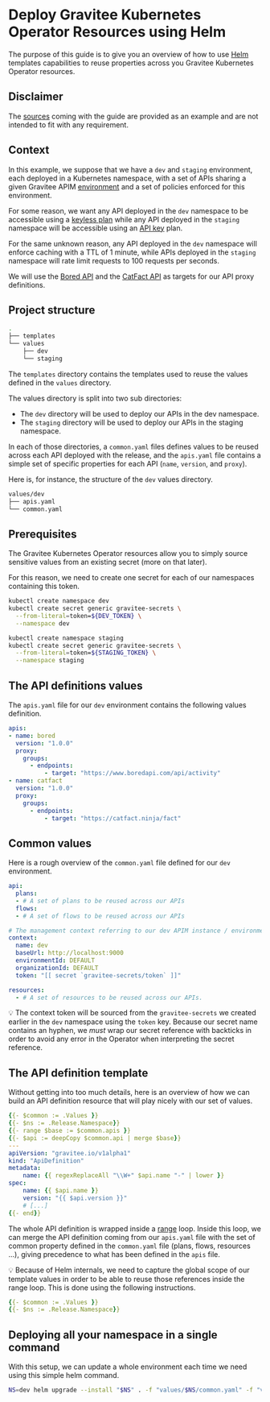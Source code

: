 # Deploy Gravitee Kubernetes Operator Resources using Helm

The purpose of this guide is to give you an overview of how to use [Helm](https://helm.sh/docs/) templates capabilities to reuse properties across you Gravitee Kubernetes Operator resources.

## Disclaimer

The [sources](./src) coming with the guide are provided as an example and are not intended to fit with any 
requirement. 

## Context

In this example, we suppose that we have a `dev` and `staging` environment, each deployed in a Kubernetes namespace, with a set of APIs sharing a given Gravitee APIM [environment](https://docs.gravitee.io/apim/3.x/apim_adminguide_organizations_and_environments.html) and a set of policies enforced for this environment.

For some reason, we want any API deployed in the `dev` namespace to be accessible using a [keyless plan](https://docs.gravitee.io/apim/3.x/apim_publisherguide_plan_security.html#keyless_plans) while any API deployed in the `staging` namespace will be accessible using an [API key](https://docs.gravitee.io/apim/3.x/apim_publisherguide_plan_security.html#api_key_plans) plan.

For the same unknown reason, any API deployed in the `dev` namespace will enforce caching with a TTL of 1 minute, while 
APIs deployed in the `staging` namespace will rate limit requests to 100 requests per seconds.

We will use the [Bored API](https://www.boredapi.com/) and the [CatFact API](https://catfact.ninja/) as targets for our API proxy definitions.

## Project structure

```bash
.
├── templates
└── values
    ├── dev
    └── staging
```

The `templates` directory contains the templates used to reuse the values defined in the `values` directory.

The values directory is split into two sub directories:
  - The `dev` directory will be used to deploy our APIs in the dev namespace.
  - The `staging` directory will be used to deploy our APIs in the staging namespace.

In each of those directories, a `common.yaml` files defines values to be reused across each API deployed with the release, and the `apis.yaml` file contains a simple set of specific properties for each API (`name`, `version`, and `proxy`).

Here is, for instance, the structure of the `dev` values directory.

```bash
values/dev
├── apis.yaml
└── common.yaml
```

## Prerequisites

The Gravitee Kubernetes Operator resources allow you to simply source sensitive values from an existing secret (more on that later).

For this reason, we need to create one secret for each of our namespaces containing this token.

```bash
kubectl create namespace dev
kubectl create secret generic gravitee-secrets \
  --from-literal=token=${DEV_TOKEN} \
  --namespace dev

kubectl create namespace staging
kubectl create secret generic gravitee-secrets \
  --from-literal=token=${STAGING_TOKEN} \
  --namespace staging
```

## The API definitions values

The `apis.yaml` file for our `dev` environment contains the following values definition.

```yaml
apis:
- name: bored
  version: "1.0.0"
  proxy:
    groups:
      - endpoints:
          - target: "https://www.boredapi.com/api/activity"
- name: catfact
  version: "1.0.0"
  proxy:
    groups:
      - endpoints:
          - target: "https://catfact.ninja/fact"
```

## Common values

Here is a rough overview of the `common.yaml` file defined for our `dev` environment.

```yaml
api:
  plans:
  - # A set of plans to be reused across our APIs
  flows:
  - # A set of flows to be reused across our APIs

# The management context referring to our dev APIM instance / environment.
context:
  name: dev
  baseUrl: http://localhost:9000
  environmentId: DEFAULT
  organizationId: DEFAULT
  token: "[[ secret `gravitee-secrets/token` ]]"

resources:
  - # A set of resources to be reused across our APIs.
```

💡 The context token will be sourced from the `gravitee-secrets` we created earlier in the `dev` namespace using the `token` key. Because our secret name contains an hyphen, we *must* wrap our secret reference with backticks in order to avoid any error in the Operator when interpreting the secret reference.

## The API definition template

Without getting into too much details, here is an overview of how we can build an API definition resource that will play nicely with our set of values.

```yaml
{{- $common := .Values }}
{{- $ns := .Release.Namespace}}
{{- range $base := $common.apis }}
{{- $api := deepCopy $common.api | merge $base}}
---
apiVersion: "gravitee.io/v1alpha1"
kind: "ApiDefinition"
metadata:
    name: {{ regexReplaceAll "\\W+" $api.name "-" | lower }}
spec:
    name: {{ $api.name }}
    version: "{{ $api.version }}"
    # [...]
{{- end}}
```

The whole API definition is wrapped inside a [range](https://helm.sh/docs/chart_template_guide/control_structures/#looping-with-the-range-action) loop. Inside this loop, we can merge the API definition coming from our `apis.yaml` file with the set of common property defined in the `common.yaml` file (plans, flows, resources ...), giving precedence to what has been defined in the `apis` file.

💡 Because of Helm internals, we need to capture the global scope of our template values in order to be able to reuse those references inside the range loop. This is done using the following instructions.

```yaml
{{- $common := .Values }}
{{- $ns := .Release.Namespace}}
```

## Deploying all your namespace in a single command

With this setup, we can update a whole environment each time we need using this simple helm command.

```sh
NS=dev helm upgrade --install "$NS" . -f "values/$NS/common.yaml" -f "values/$NS/apis.yaml" -n "$NS"
```
